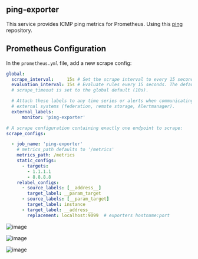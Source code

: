 ## ping-exporter

This service provides ICMP ping metrics for Prometheus. Using this [ping](https://github.com/cerebnismus/ping) repository.

## Prometheus Configuration

In the `prometheus.yml` file, add a new scrape config:

```yaml
global:
  scrape_interval:     15s # Set the scrape interval to every 15 seconds. Default is every 1 minute.
  evaluation_interval: 15s # Evaluate rules every 15 seconds. The default is every 1 minute.
  # scrape_timeout is set to the global default (10s).

  # Attach these labels to any time series or alerts when communicating with
  # external systems (federation, remote storage, Alertmanager).
  external_labels:
      monitor: 'ping-exporter'

# A scrape configuration containing exactly one endpoint to scrape:
scrape_configs:

  - job_name: 'ping-exporter'
    # metrics_path defaults to '/metrics'
    metrics_path: /metrics
    static_configs:
      - targets:
        - 1.1.1.1
        - 8.8.8.8
    relabel_configs:
      - source_labels: [__address__]
        target_label: __param_target
      - source_labels: [__param_target]
        target_label: instance
      - target_label: __address__
        replacement: localhost:9099  # exporters hostname:port
```

![image](https://github.com/cerebnismus/ping-exporter/assets/11842029/c831f190-2334-4296-b034-6e148e87d56d)

![image](https://github.com/cerebnismus/ping-exporter/assets/11842029/67715707-d95e-4c48-b4be-a52330fbb0f5)

![image](https://github.com/cerebnismus/ping-exporter/assets/11842029/cf3d1f80-4360-4471-84b0-e84ff0ca282a)
